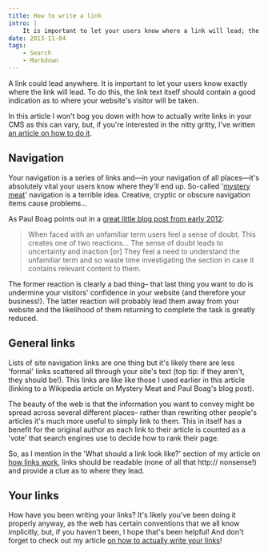 ```yaml
---
title: How to write a link
intro: |
    It is important to let your users know where a link will lead; the link text itself should contain a good indication as to where they'll be taken.
date: 2013-11-04
tags:
    - Search
    - Markdown
---
```


A link could lead anywhere. It is important to let your users know exactly where the link will lead. To do this, the link text itself should contain a good indication as to where your website's visitor will be taken.

In this article I won't bog you down with how to actually write links in your CMS as this can vary, but, if you're interested in the nitty gritty, I've written [an article on how to do it](/blog/how-to-write-a-link-using-markdown).

Navigation
-------------

Your navigation is a series of links and—in your navigation of all places—it's absolutely vital your users know where they'll end up. So-called '[mystery meat](http://en.wikipedia.org/wiki/Mystery_meat)' navigation is a terrible idea. Creative, cryptic or obscure navigation items cause problems…

As Paul Boag points out in a [great little blog post from early 2012](http://boagworld.com/usability/does-your-labelling-cause-confusion/):

> When faced with an unfamiliar term users feel a sense of doubt. This creates one of two reactions… The sense of doubt leads to uncertainty and inaction [or] They feel a need to understand the unfamiliar term and so waste time investigating the section in case it contains relevant content to them.

The former reaction is clearly a bad thing– that last thing you want to do is undermine your visitors' confidence in your website (and therefore your business!). The latter reaction will probably lead them away from your website and the likelihood of them returning to complete the task is greatly reduced.

General links
----------------

Lists of site navigation links are one thing but it's likely there are less 'formal' links scattered all through your site's text (top tip: if they aren't, they should be!). This links are like like those I used earlier in this article (linking to a Wikipedia article on Mystery Meat and Paul Boag's blog post).

The beauty of the web is that the information you want to convey might be spread across several different places– rather than rewriting other people's articles it's much more useful to simply link to them. This in itself has a benefit for the original author as each link to their article is counted as a 'vote' that search engines use to decide how to rank their page.

So, as I mention in the 'What should a link look like?' section of my article on [how links work](http://tempertemper.net/blog/links-make-the-web-go-round), links should be readable (none of all that http:// nonsense!) and provide a clue as to where they lead.

Your links
-------------

How have you been writing your links? It's likely you've been doing it properly anyway, as the web has certain conventions that we all know implicitly, but, if you haven't been, I hope that's been helpful! And don't forget to check out my article [on how to actually write your links](/blog/how-to-write-a-link-using-markdown)!
